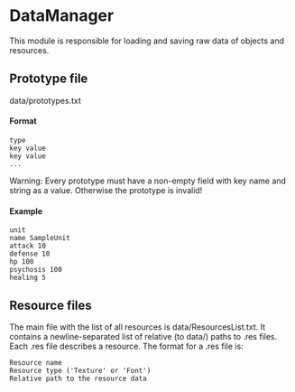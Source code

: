 # DataManager

This module is responsible for loading and saving raw data of objects and resources.

## Prototype file

data/prototypes.txt

#### Format

    type
    key value
    key value
    ...

Warning:
Every prototype must have a non-empty field with key name and string as a value. Otherwise the prototype is invalid!

#### Example

    unit
    name SampleUnit
    attack 10
    defense 10
    hp 100
    psychosis 100
    healing 5


## Resource files

The main file with the list of all resources is data/ResourcesList.txt. It contains a newline-separated list of
relative (to data/) paths to .res files. Each .res file describes a resource. The format for a .res file is:
```
Resource name
Resource type ('Texture' or 'Font')
Relative path to the resource data
```
